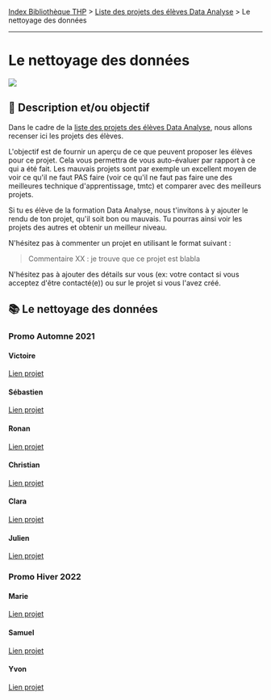 [Index Bibliothèque THP](https://github.com/TheHackingProject/bibliotheque-THP/wiki) > [Liste des projets des élèves Data Analyse](https://github.com/TheHackingProject/bibliotheque-THP/wiki/liste_projets_data_analyse) > Le nettoyage des données

___

# Le nettoyage des données

![](https://picsum.photos/1024/400)

## 📄 Description et/ou objectif
Dans le cadre de la [liste des projets des élèves Data Analyse](https://github.com/TheHackingProject/bibliotheque-THP/wiki/liste_projets_data_analyse), nous allons recenser ici les projets des élèves.

L'objectif est de fournir un aperçu de ce que peuvent proposer les élèves pour ce projet. Cela vous permettra de vous auto-évaluer par rapport à ce qui a été fait. Les mauvais projets sont par exemple un excellent moyen de voir ce qu'il ne faut PAS faire (voir ce qu'il ne faut pas faire une des meilleures technique d'apprentissage, tmtc) et comparer avec des meilleurs projets.

Si tu es élève de la formation Data Analyse, nous t'invitons à y ajouter le rendu de ton projet, qu'il soit bon ou mauvais. Tu pourras ainsi voir les projets des autres et obtenir un meilleur niveau.

N'hésitez pas à commenter un projet en utilisant le format suivant :

> Commentaire XX : je trouve que ce projet est blabla


N'hésitez pas à ajouter des détails sur vous (ex: votre contact si vous acceptez d'être contacté(e)) ou sur le projet si vous l'avez créé.


## 📚 Le nettoyage des données


### Promo Automne 2021

#### Victoire
[Lien projet](https://github.com/bigdduwa/THP-DATA_3_Clean)

#### Sébastien
[Lien projet](https://github.com/sebastienrombaut/data_clean)

#### Ronan
[Lien projet](https://github.com/RonanLamour/Cleaning-project)

#### Christian
[Lien projet](https://github.com/christian29200/THP7_Cleaning_Data)

#### Clara
[Lien projet](https://github.com/claramoreschi/THP_DataAnalyst_Cleaning)

#### Julien
[Lien projet](https://github.com/JulienSisi/S05_db_to_clean_26.10.21)


### Promo Hiver 2022

#### Marie
[Lien projet](https://github.com/MarieLebreton/CLEAN)

#### Samuel
[Lien projet](https://github.com/SamkaaDev/THPData_cleaning_training)

#### Yvon
[Lien projet](https://github.com/ekwayv8/Cleaning_data_THP)

